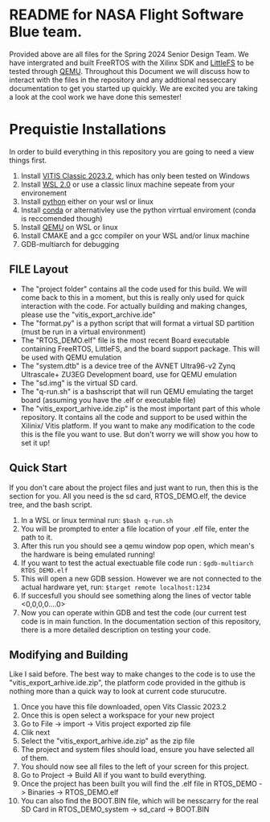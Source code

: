 # README for NASA Flight Software Blue team.
Provided above are all files for the Spring 2024 Senior Design Team. We have intergrated and built FreeRTOS with the Xilinx SDK and [LittleFS](https://github.com/littlefs-project/littlefs) to be tested through [QEMU](https://www.qemu.org/). Throughout this Document we will discuss how to interact with the files in the repository and any addtional nesseccary documentation to get you started up quickly. We are excited you are taking a look at the cool work we have done this semester!


# Prequistie Installations
In order to build everything in this repository you are going to need a view things first.
1. Install [VITIS Classic 2023.2](https://www.xilinx.com/support/download/index.html/content/xilinx/en/downloadNav/vitis.html), which has only been tested on Windows
2. Install [WSL 2.0](https://learn.microsoft.com/en-us/windows/wsl/install) or use a classic linux machine sepeate from your environement
3. Install [python](https://www.python.org/downloads/) either on your wsl or linux
4. Install [conda](https://conda.io/projects/conda/en/latest/user-guide/install/index.html) or alternativley use the python virrtual enviroment (conda is reccomended though)
5. Install [QEMU](https://www.qemu.org/) on WSL or linux
6. Install CMAKE and a gcc compiler on your WSL and/or linux machine
7. GDB-multiarch for debugging

## FILE Layout
- The "project folder" contains all the code used for this build. We will come back to this in a moment, but this is really only used for quick interaction with the code. For actually building and making changes, please use the "vitis_export_archive.ide"
- The "format.py" is a python script that will format a virtual SD partition (must be run in a virtual environment)
- The "RTOS_DEMO.elf" file is the most recent Board executable containing FreeRTOS, LittleFS, and the board support package. This will be used with QEMU emulation
- The "system.dtb" is a device tree of the AVNET Ultra96-v2 Zynq Ultrascale+ ZU3EG Development board, use for QEMU emulation
- The "sd.img" is the virtual SD card.
- The "q-run.sh" is a bashscript that will run QEMU emulating the target board (assuming you have the .elf or executable file)
- The "vitis_export_arhive.ide.zip" is the most important part of this whole repository. It contains all the code and support to be used within the Xilinix/ Vitis platform. If you want to make any modification to the code this is the file you want to use. But don't worry we will show you how to set it up!

## Quick Start
If you don't care about the project files and just want to run, then this is the section for you. All you need is the sd card, RTOS_DEMO.elf, the device tree, and the bash script.
1. In a WSL or linux terminal run:
`$bash q-run.sh`
2. You will be prompted to enter a file location of your .elf file, enter the path to it.
3. After this run you should see a qemu window pop open, which mean's the hardware is being emulated running!
4. If you want to test the actual exectuable file code run :
`$gdb-multiarch RTOS_DEMO.elf`
5. This will open a new GDB session. However we are not connected to the actual hardware yet, run:
   `$target remote localhost:1234`
6. If succesfull you should see something along the lines of vector table <0,0,0,0....0>
7. Now you can operate within GDB and test the code (our current test code is in main function. In the documentation section of this repository, there is a more detailed description on testing your code.

## Modifying and Building
Like I said before. The best way to make changes to the code is to use the "vitis_export_arhive.ide.zip", the platform code provided in the github is nothing more than a quick way to look at current code sturucutre.
1. Once you have this file downloaded, open Vits Classic 2023.2
2. Once this is open select a workspace for your new project
3. Go to File -> import -> Vitis project exported zip file
4. Clik next
5. Select the "vitis_export_arhive.ide.zip" as the zip file
6. The project and system files should load, ensure you have selected all of them.
7. You should now see all files to the left of your screen for this project.
8. Go to Project -> Build All if you want to build everything.
9. Once the project has been built you will find the .elf file in RTOS_DEMO -> Binaries -> RTOS_DEMO.elf
10. You can also find the BOOT.BIN file, which will be nesscarry for the real SD Card in RTOS_DEMO_system -> sd_card -> BOOT.BIN

